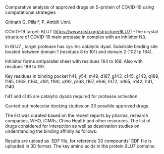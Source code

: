 Comparative analysis of approved drugs on S-protein of COVID-19 using computational strategies

Girinath G. Pillai*, P. Ambili Unni.

COVID-19 target: 6LU7 (https://www.rcsb.org/structure/6LU7) 
-The crystal structure of COVID-19 main protease in complex with an inhibitor N3.

In 6LU7 , target protease has cys-his catalytic dyad. 
Substrate binding site located between 
domain 1 (residues 8 to 101) and domain 2 (102 tp 184). 

Inhibitor forms antiparallel sheet with residues 164 to 168. Also with residues 189 to 191.

Key residues in binding pocket 
h41, y54, m49, d187, g143, c145, g143, q189, f185, h163, h164, a191, 
t190, q192, p168, l167, e166, h172, m165, n142, l141, f140. 

h41 and c145 are catalytic dyads required for protease activation.

Carried out molecular docking studies on 30 possible approved drugs.

The list was curated based on the recent reports by pharma, research companies, WHO, ICMRs, China Health and other resources.
The list of drugs considered for interaction as well as desolvation studies on understanding 
the binding affinity as follows:











Results are upload as .SDF file, for reference 30 compounds' SDF file is uploaded in 3D format.
The key amino acids in the protein 6LU7 contains:
